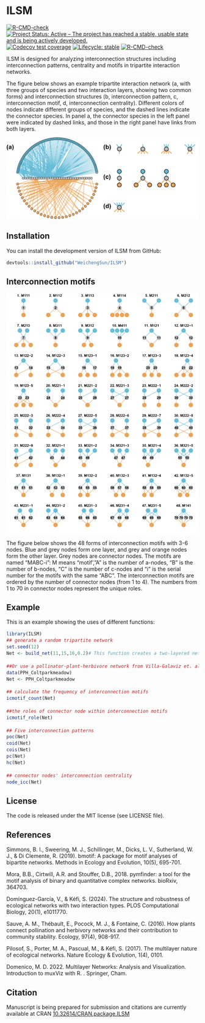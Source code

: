 
<!-- README.md is generated from README.Rmd. Please edit that file -->

# ILSM

<!-- badges: start -->
<!--[![CRAN_Status](http://www.r-pkg.org/badges/version/ILSM)](https://cran.r-project.org/package=ILSM) -->

[![R-CMD-check](https://github.com/WeichengSun/ILSM/actions/workflows/R-CMD-check.yaml/badge.svg)](https://github.com/WeichengSun/ILSM/actions/workflows/R-CMD-check.yaml)
[![Project Status: Active – The project has reached a stable, usable
state and is being actively
developed.](https://www.repostatus.org/badges/latest/active.svg)](https://www.repostatus.org/#active)
[![Codecov test
coverage](https://codecov.io/gh/WeichengSun/ILSM/graph/badge.svg)](https://app.codecov.io/gh/WeichengSun/ILSM)
[![Lifecycle:
stable](https://img.shields.io/badge/lifecycle-Stable-blue.svg)](https://lifecycle.r-lib.org/articles/stages.html##Stable)
[![R-CMD-check](https://github.com/WeichengSun/ILSM/actions/workflows/R-CMD-check.yaml/badge.svg)](https://github.com/WeichengSun/ILSM/actions/workflows/R-CMD-check.yaml)

<!-- badges: end -->

ILSM is designed for analyzing interconnection structures including
interconnection patterns, centrality and motifs in tripartite
interaction networks.

The figure below shows an example tripartite interaction network (a,
with three groups of species and two interaction layers, showing two
common forms) and interconnection structures (b, interconnection
pattern, c, interconnection motif, d, interconnection centrality).
Different colors of nodes indicate different groups of species, and the
dashed lines indicate the connector species. In panel a, the connector
species in the left panel were indicated by dashed links, and those in
the right panel have links from both layers.

![](man/figure/pattern.png)

## Installation

You can install the development version of ILSM from GitHub:

``` r
devtools::install_github("WeichengSun/ILSM")
```

## Interconnection motifs

![](man/figure/motif_ILSM.png)

The figure below shows the 48 forms of interconnection motifs with 3-6
nodes. Blue and grey nodes form one layer, and grey and orange nodes
form the other layer. Grey nodes are connector nodes. The motifs are
named “MABC-i”: M means “motif’,”A” is the number of a-nodes, “B” is the
number of b-nodes, “C” is the number of c-nodes and “i” is the serial
number for the motifs with the same “ABC”. The interconnection motifs
are ordered by the number of connector nodes (from 1 to 4). The numbers
from 1 to 70 in connector nodes represent the unique roles.

## Example

This is an example showing the uses of different functions:

``` r
library(ILSM)
## generate a random tripartite network
set.seed(12)
Net <- build_net(11,15,16,0.2)# This function creates a two-layered network with 11,15, 16 nodes in three groups and the connectivity is 0.2 

##Or use a pollinator-plant-herbivore network from Villa-Galaviz et. al. 2020. Journal of Animal Ecology.
data(PPH_Coltparkmeadow)
Net <- PPH_Coltparkmeadow

## calculate the frequency of interconnection motifs
icmotif_count(Net)

##the roles of connector node within interconnection motifs
icmotif_role(Net)

## Five interconnection patterns
poc(Net)
coid(Net)
cois(Net)
pc(Net)
hc(Net)

## connector nodes' interconnection centrality
node_icc(Net)
```

## License

The code is released under the MIT license (see LICENSE file).

## References

Simmons, B. I., Sweering, M. J., Schillinger, M., Dicks, L. V.,
Sutherland, W. J., & Di Clemente, R. (2019). bmotif: A package for motif
analyses of bipartite networks. Methods in Ecology and Evolution, 10(5),
695-701.

Mora, B.B., Cirtwill, A.R. and Stouffer, D.B., 2018. pymfinder: a tool
for the motif analysis of binary and quantitative complex networks.
bioRxiv, 364703.

Domínguez-García, V., & Kéfi, S. (2024). The structure and robustness of
ecological networks with two interaction types. PLOS Computational
Biology, 20(1), e1011770.

Sauve, A. M., Thébault, E., Pocock, M. J., & Fontaine, C. (2016). How
plants connect pollination and herbivory networks and their contribution
to community stability. Ecology, 97(4), 908-917.

Pilosof, S., Porter, M. A., Pascual, M., & Kéfi, S. (2017). The
multilayer nature of ecological networks. Nature Ecology & Evolution,
1(4), 0101.

Domenico, M. D. 2022. Multilayer Networks: Analysis and Visualization.
Introduction to muxViz with R. . Springer, Cham.

## Citation

Manuscript is being prepared for submission and citations are currently
available at CRAN
[10.32614/CRAN.package.ILSM](https://cran.r-project.org/web/packages/ILSM/index.html)
